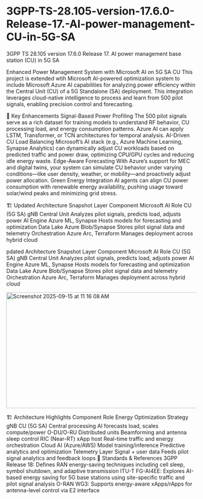 # 3GPP-TS-28.105-version-17.6.0-Release-17.-AI-power-management-CU-in-5G-SA
3GPP TS 28.105 version 17.6.0 Release 17. AI power management base station (CU) in 5G SA

Enhanced Power Management System with Microsoft AI on 5G SA CU
This project is extended wtih Microsoft AI-powered optimization system to include Microsoft Azure AI capabilities for analyzing power efficiency within the Central Unit (CU) of a 5G Standalone (SA) deployment. This integration leverages cloud-native intelligence to process and learn from 500 pilot signals, enabling precision control and forecasting.

🧠 Key Enhancements
Signal-Based Power Profiling The 500 pilot signals serve as a rich dataset for training models to understand RF behavior, CU processing load, and energy consumption patterns. Azure AI can apply LSTM, Transformer, or TCN architectures for temporal analysis.
AI-Driven CU Load Balancing Microsoft’s AI stack (e.g., Azure Machine Learning, Synapse Analytics) can dynamically adjust CU workloads based on predicted traffic and power draw, optimizing CPU/GPU cycles and reducing idle energy waste.
Edge-Aware Forecasting With Azure’s support for MEC and digital twins, your system can simulate CU behavior under varying conditions—like user density, weather, or mobility—and proactively adjust power allocation.
Green Energy Integration AI agents can align CU power consumption with renewable energy availability, pushing usage toward solar/wind peaks and minimizing grid stress.

🏗️ Updated Architecture Snapshot
Layer	Component	Microsoft AI Role
CU (5G SA)	gNB Central Unit	Analyzes pilot signals, predicts load, adjusts power
AI Engine	Azure ML, Synapse	Hosts models for forecasting and optimization
Data Lake	Azure Blob/Synapse	Stores pilot signal data and telemetry
Orchestration	Azure Arc, Terraform	Manages deployment across hybrid cloud

pdated Architecture Snapshot
Layer	Component	Microsoft AI Role
CU (5G SA)	gNB Central Unit	Analyzes pilot signals, predicts load, adjusts power
AI Engine	Azure ML, Synapse	Hosts models for forecasting and optimization
Data Lake	Azure Blob/Synapse	Stores pilot signal data and telemetry
Orchestration	Azure Arc, Terraform	Manages deployment across hybrid cloud

<img width="786" height="306" alt="Screenshot 2025-09-15 at 11 16 08 AM" src="https://github.com/user-attachments/assets/a32a9154-2de2-4d14-a8e0-1c88ee6f557a" />

🏗️ Architecture Highlights
Component	Role	Energy Optimization Strategy
gNB CU (5G SA)	Central processing	AI forecasts load, scales compute/power
O-DU/O-RU	Distributed units	Beamforming and antenna sleep control
RIC (Near-RT)	xApp host	Real-time traffic and energy orchestration
Cloud AI (Azure/AWS)	Model training/inference	Predictive analytics and optimization
Telemetry Layer	Signal + user data	Feeds pilot signal analytics and feedback loops
📘 Standards & References
3GPP Release 18: Defines RAN energy-saving techniques including cell sleep, symbol shutdown, and adaptive transmission
ITU-T FG-AI4EE: Explores AI-based energy saving for 5G base stations using site-specific traffic and pilot signal analysis
O-RAN WG3: Supports energy-aware xApps/rApps for antenna-level control via E2 interface

